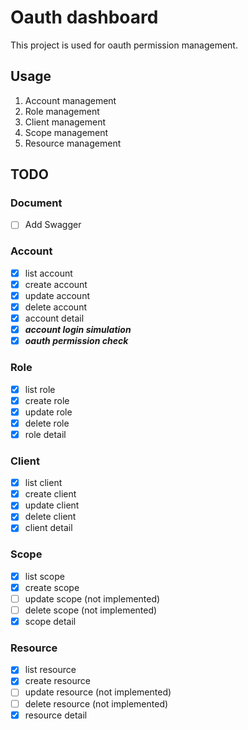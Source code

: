 # Oauth dashboard
This project is used for oauth permission management.

## Usage
1. Account management
2. Role management
3. Client management
4. Scope management
5. Resource management

## TODO
### Document
- [ ] Add Swagger
### Account
- [x] list account
- [x] create account
- [x] update account
- [x] delete account
- [x] account detail
- [x] ***account login simulation***
- [x] ***oauth permission check***
### Role
- [x] list role
- [x] create role
- [x] update role
- [x] delete role
- [x] role detail
### Client
- [x] list client
- [x] create client
- [x] update client
- [x] delete client
- [x] client detail
### Scope
- [x] list scope
- [x] create scope
- [ ] update scope (not implemented)
- [ ] delete scope (not implemented)
- [x] scope detail
### Resource
- [x] list resource
- [x] create resource
- [ ] update resource (not implemented)
- [ ] delete resource (not implemented)
- [x] resource detail
